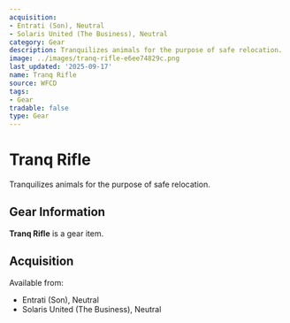 ```yaml
---
acquisition:
- Entrati (Son), Neutral
- Solaris United (The Business), Neutral
category: Gear
description: Tranquilizes animals for the purpose of safe relocation.
image: ../images/tranq-rifle-e6ee74829c.png
last_updated: '2025-09-17'
name: Tranq Rifle
source: WFCD
tags:
- Gear
tradable: false
type: Gear
---
```


# Tranq Rifle

Tranquilizes animals for the purpose of safe relocation.

## Gear Information

**Tranq Rifle** is a gear item.

## Acquisition

Available from:
- Entrati (Son), Neutral
- Solaris United (The Business), Neutral

